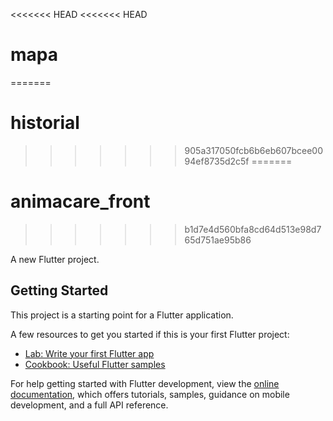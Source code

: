 <<<<<<< HEAD
<<<<<<< HEAD
# mapa
=======
# historial
>>>>>>> 905a317050fcb6b6eb607bcee0094ef8735d2c5f
=======
# animacare_front
>>>>>>> b1d7e4d560bfa8cd64d513e98d765d751ae95b86

A new Flutter project.

## Getting Started

This project is a starting point for a Flutter application.

A few resources to get you started if this is your first Flutter project:

- [Lab: Write your first Flutter app](https://docs.flutter.dev/get-started/codelab)
- [Cookbook: Useful Flutter samples](https://docs.flutter.dev/cookbook)

For help getting started with Flutter development, view the
[online documentation](https://docs.flutter.dev/), which offers tutorials,
samples, guidance on mobile development, and a full API reference.
